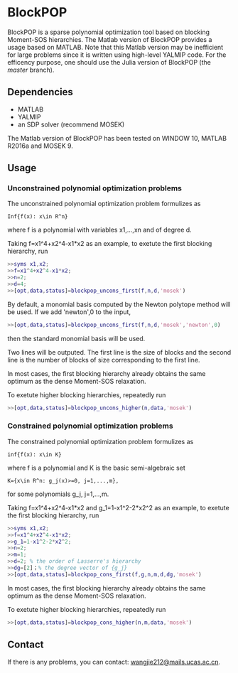 # BlockPOP
BlockPOP is a sparse polynomial optimization tool based on blocking Moment-SOS hierarchies. The Matlab version of BlockPOP provides a usage based on MATLAB. Note that this Matlab version may be inefficient for large problems since it is written using high-level YALMIP code. For the efficency purpose, one should use the Julia version of BlockPOP (the *master* branch).
## Dependencies
- MATLAB
- YALMIP
- an SDP solver (recommend MOSEK)

The Matlab version of BlockPOP has been tested on WINDOW 10, MATLAB R2016a and MOSEK 9.
## Usage
### Unconstrained polynomial optimization problems
The unconstrained polynomial optimization problem formulizes as
```
Inf{f(x): x\in R^n}
```
where f is a polynomial with variables x1,...,xn and of degree d.

Taking f=x1^4+x2^4-x1\*x2 as an example, to exetute the first blocking hierarchy, run

```matlab
>>syms x1,x2;
>>f=x1^4+x2^4-x1*x2;
>>n=2;
>>d=4;
>>[opt,data,status]=blockpop_uncons_first(f,n,d,'mosek')
```

By default, a monomial basis computed by the Newton polytope method will be used. If we add 'newton',0 to the input,

```matlab
>>[opt,data,status]=blockpop_uncons_first(f,n,d,'mosek','newton',0)
```

then the standard monomial basis will be used.

Two lines will be outputed. The first line is the size of blocks and the second line is the number of blocks of size corresponding to the first line.

In most cases, the first blocking hierarchy already obtains the same optimum as the dense Moment-SOS relaxation.

To exetute higher blocking hierarchies, repeatedly run

```matlab
>>[opt,data,status]=blockpop_uncons_higher(n,data,'mosek')
```

### Constrained polynomial optimization problems
The constrained polynomial optimization problem formulizes as
```
inf{f(x): x\in K}
```
where f is a polynomial and K is the basic semi-algebraic set
```
K={x\in R^n: g_j(x)>=0, j=1,...,m},
```
for some polynomials g_j, j=1,...,m.

Taking f=x1^4+x2^4-x1\*x2 and g_1=1-x1^2-2\*x2^2 as an example, to exetute the first blocking hierarchy, run

```matlab
>>syms x1,x2;
>>f=x1^4+x2^4-x1*x2;
>>g_1=1-x1^2-2*x2^2;
>>n=2;
>>m=1;
>>d=2; % the order of Lasserre's hierarchy
>>dg=[2]；% the degree vector of {g_j}
>>[opt,data,status]=blockpop_cons_first(f,g,n,m,d,dg,'mosek')
```

In most cases, the first blocking hierarchy already obtains the same optimum as the dense Moment-SOS relaxation.

To exetute higher blocking hierarchies, repeatedly run

```matlab
>>[opt,data,status]=blockpop_cons_higher(n,m,data,'mosek')
```

## Contact
If there is any problems, you can contact: wangjie212@mails.ucas.ac.cn.
